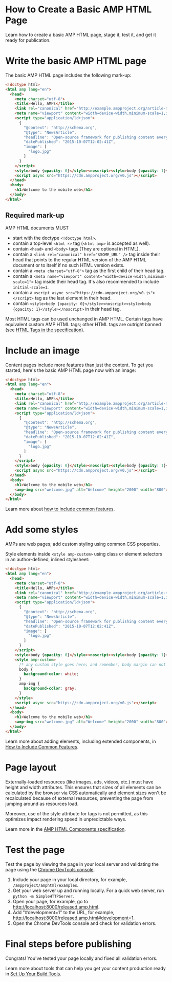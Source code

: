 # How to Create a Basic AMP HTML Page

Learn how to create a basic AMP HTML page,
stage it, test it, and get it ready for publication.

# Write the basic AMP HTML page

The basic AMP HTML page includes the following mark-up:

```html
<!doctype html>
<html amp lang="en">
  <head>
    <meta charset="utf-8">
    <title>Hello, AMPs</title>
    <link rel="canonical" href="http://example.ampproject.org/article-metadata.html" />
    <meta name="viewport" content="width=device-width,minimum-scale=1,initial-scale=1">
    <script type="application/ld+json">
      {
        "@context": "http://schema.org",
        "@type": "NewsArticle",
        "headline": "Open-source framework for publishing content everywhere",
        "datePublished": "2015-10-07T12:02:41Z",
        "image": [
          "logo.jpg"
        ]
      }
    </script>
    <style>body {opacity: 0}</style><noscript><style>body {opacity: 1}</style></noscript>
    <script async src="https://cdn.ampproject.org/v0.js"></script>
  </head>
  <body>
    <h1>Welcome to the mobile web</h1>
  </body>
</html>
```

## Required mark-up

AMP HTML documents MUST

- <a name="dctp"></a>start with the doctype `<!doctype html>`.
- <a name="ampd"></a>contain a top-level `<html ⚡>` tag (`<html amp>` is accepted as well).
- <a name="crps"></a>contain `<head>` and `<body>` tags (They are optional in HTML).
- <a name="canon"></a>contain a `<link rel="canonical" href="$SOME_URL" />` tag inside their head that points to the regular HTML version of the AMP HTML document or to itself if no such HTML version exists.
- <a name="chrs"></a>contain a `<meta charset="utf-8">` tag as the first child of their head tag.
- <a name="vprt"></a>contain a `<meta name="viewport" content="width=device-width,minimum-scale=1">` tag inside their head tag. It's also recommended to include `initial-scale=1`.
- <a name="scrpt"></a>contain a `<script async src="https://cdn.ampproject.org/v0.js"></script>` tag as the last element in their head.
- <a name="opacity"></a>contain `<style>body {opacity: 0}</style><noscript><style>body {opacity: 1}</style></noscript>` in their head tag.

Most HTML tags can be used unchanged in AMP HTML.
Certain tags have equivalent custom AMP HTML tags;
other HTML tags are outright banned
(see [HTML Tags in the specification](../spec/amp-html-format.md)).

# Include an image

Content pages include more features than just the content.
To get you started,
here's the basic AMP HTML page now with an image:

```html
<!doctype html>
<html amp lang="en">
  <head>
    <meta charset="utf-8">
    <title>Hello, AMPs</title>
    <link rel="canonical" href="http://example.ampproject.org/article-metadata.html" />
    <meta name="viewport" content="width=device-width,minimum-scale=1,initial-scale=1">
    <script type="application/ld+json">
      {
        "@context": "http://schema.org",
        "@type": "NewsArticle",
        "headline": "Open-source framework for publishing content everywhere",
        "datePublished": "2015-10-07T12:02:41Z",
        "image": [
          "logo.jpg"
        ]
      }
    </script>
    <style>body {opacity: 0}</style><noscript><style>body {opacity: 1}</style></noscript>
    <script async src="https://cdn.ampproject.org/v0.js"></script>
  </head>
  <body>
    <h1>Welcome to the mobile web</h1>
    <amp-img src="welcome.jpg" alt="Welcome" height="2000" width="800"></amp-img>
  </body>
</html>
```

Learn more about
[how to include common features](../docs/include_features.md).

# Add some styles

AMPs are web pages; add custom styling using common CSS properties.

Style elements inside `<style amp-custom>`
using class or element selectors in an author-defined,
inlined stylesheet:

```html
<!doctype html>
<html amp lang="en">
  <head>
    <meta charset="utf-8">
    <title>Hello, AMPs</title>
    <link rel="canonical" href="http://example.ampproject.org/article-metadata.html" />
    <meta name="viewport" content="width=device-width,minimum-scale=1,initial-scale=1">
    <script type="application/ld+json">
      {
        "@context": "http://schema.org",
        "@type": "NewsArticle",
        "headline": "Open-source framework for publishing content everywhere",
        "datePublished": "2015-10-07T12:02:41Z",
        "image": [
          "logo.jpg"
        ]
      }
    </script>
    <style>body {opacity: 0}</style><noscript><style>body {opacity: 1}</style></noscript>
    <style amp-custom>
      /* any custom style goes here; and remember, body margin can not be declared */
      body {
        background-color: white;
      }
      amp-img {
        background-color: gray;
      }
    </style>
    <script async src="https://cdn.ampproject.org/v0.js"></script>
  </head>
  <body>
    <h1>Welcome to the mobile web</h1>
    <amp-img src="welcome.jpg" alt="Welcome" height="2000" width="800"></amp-img>
  </body>
</html>
```

Learn more about adding elements, including extended components,
in [How to Include Common Features](../docs/include_features.md).

# Page layout

Externally-loaded resources (like images, ads, videos, etc.) must have height
and width attributes.  This ensures that sizes of all elements can be
calculated by the browser via CSS automatically and element sizes won't be
recalculated because of external resources, preventing the page from jumping
around as resources load.

Moreover, use of the style attribute for tags is not permitted, as this
optimizes impact rendering speed in unpredictable ways.

<!--
**Todo:** Cover the layout attribute
-->

Learn more in the [AMP HTML Components specification](../spec/amp-html-components.md).

# Test the page

Test the page by viewing the page in your local server
and validating the page using the
[Chrome DevTools console](https://developers.google.com/web/tools/javascript/console/).

1. Include your page in your local directory, for example,
`/ampproject/amphtml/examples`.
2. Get your web server up and running locally.
For a quick web server, run `python -m SimpleHTTPServer`.
4. Open your page, for example, go to
[http://localhost:8000/released.amp.html](http://localhost:8000/released.amp.html).
5. Add "#development=1" to the URL, for example,
[http://localhost:8000/released.amp.html#development=1](http://localhost:8000/released.amp.html#development=1).
6. Open the Chrome DevTools console and check for validation errors.

<!--
# What to do when you get validation errors

**Todo:** Need to properly use the validator tool to get a better sense
for how this section might look and determine if its useful.
Might be sufficient to just include mandatory content section, which is in here now,
and briefly mention that the validator will report these errors.
-->

# Final steps before publishing

Congrats! You've tested your page locally and fixed all validation errors.

Learn more about tools that can help you get your content production ready in
[Set Up Your Build Tools](https://developers.google.com/web/tools/setup/workspace/setup-buildtools).
